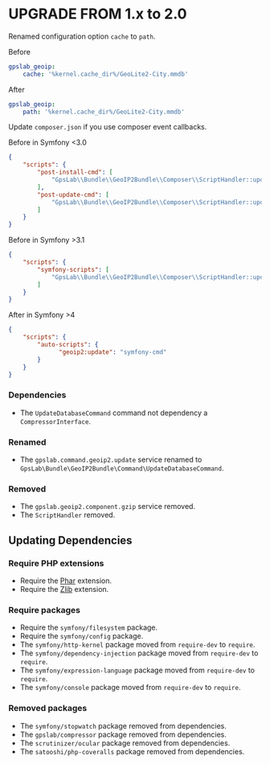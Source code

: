 UPGRADE FROM 1.x to 2.0
=======================

Renamed configuration option `cache` to `path`.

Before

```yml
gpslab_geoip:
    cache: '%kernel.cache_dir%/GeoLite2-City.mmdb'
```

After

```yml
gpslab_geoip:
    path: '%kernel.cache_dir%/GeoLite2-City.mmdb'
```

Update `composer.json` if you use composer event callbacks.

Before in Symfony <3.0

```json
{
    "scripts": {
        "post-install-cmd": [
            "GpsLab\\Bundle\\GeoIP2Bundle\\Composer\\ScriptHandler::updateDatabase"
        ],
        "post-update-cmd": [
            "GpsLab\\Bundle\\GeoIP2Bundle\\Composer\\ScriptHandler::updateDatabase"
        ]
    }
}
```

Before in Symfony >3.1

```json
{
    "scripts": {
        "symfony-scripts": [
            "GpsLab\\Bundle\\GeoIP2Bundle\\Composer\\ScriptHandler::updateDatabase"
        ]
    }
}
```

After in Symfony >4

```json
{
    "scripts": {
        "auto-scripts": {
              "geoip2:update": "symfony-cmd"
        }
    }
}
```

### Dependencies

 * The `UpdateDatabaseCommand` command not dependency a `CompressorInterface`.

### Renamed


 * The `gpslab.command.geoip2.update` service renamed to `GpsLab\Bundle\GeoIP2Bundle\Command\UpdateDatabaseCommand`.

### Removed

 * The `gpslab.geoip2.component.gzip` service removed.
 * The `ScriptHandler` removed.

Updating Dependencies
---------------------

### Require PHP extensions

 * Require the [Phar](https://www.php.net/manual/en/book.phar.php) extension.
 * Require the [Zlib](https://www.php.net/manual/en/book.zlib.php) extension.

### Require packages

 * Require the `symfony/filesystem` package.
 * Require the `symfony/config` package.
 * The `symfony/http-kernel` package moved from `require-dev` to `require`.
 * The `symfony/dependency-injection` package moved from `require-dev` to `require`.
 * The `symfony/expression-language` package moved from `require-dev` to `require`.
 * The `symfony/console` package moved from `require-dev` to `require`.

### Removed packages

 * The `symfony/stopwatch` package removed from dependencies.
 * The `gpslab/compressor` package removed from dependencies.
 * The `scrutinizer/ocular` package removed from dependencies.
 * The `satooshi/php-coveralls` package removed from dependencies.
